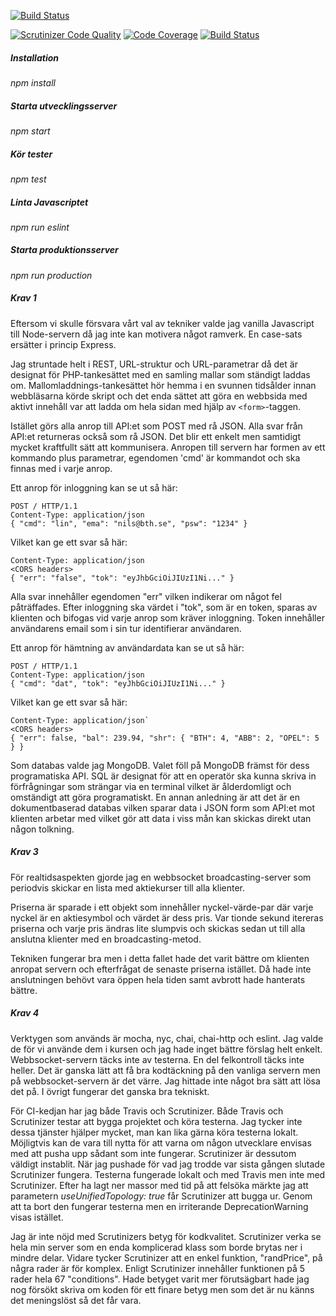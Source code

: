 [![Build Status](https://travis-ci.com/nile16/trade-api.svg?branch=master)](https://travis-ci.com/nile16/trade-api)

[![Scrutinizer Code Quality](https://scrutinizer-ci.com/g/nile16/trade-api/badges/quality-score.png?b=master)](https://scrutinizer-ci.com/g/nile16/trade-api/?branch=master)
[![Code Coverage](https://scrutinizer-ci.com/g/nile16/trade-api/badges/coverage.png?b=master)](https://scrutinizer-ci.com/g/nile16/trade-api/?branch=master)
[![Build Status](https://scrutinizer-ci.com/g/nile16/trade-api/badges/build.png?b=master)](https://scrutinizer-ci.com/g/nile16/trade-api/build-status/master)

##### Installation
*npm install*

##### Starta utvecklingsserver
*npm start*

##### Kör tester
*npm test*

##### Linta Javascriptet
*npm run eslint*

##### Starta produktionsserver
*npm run production*


##### Krav 1

Eftersom vi skulle försvara vårt val av tekniker valde jag vanilla Javascript
till Node-servern då jag inte kan motivera något ramverk.
En case-sats ersätter i princip Express.

Jag struntade helt i REST, URL-struktur och URL-parametrar då det är designat för
PHP-tankesättet med en samling mallar som ständigt laddas om.
Mallomladdnings-tankesättet hör hemma i en svunnen tidsålder innan webbläsarna
körde skript och det enda sättet att göra en webbsida med aktivt innehåll
var att ladda om hela sidan med hjälp av `<form>`-taggen.

Istället görs alla anrop till API:et som POST med rå JSON.
Alla svar från API:et returneras också som rå JSON.
Det blir ett enkelt men samtidigt mycket kraftfullt sätt att kommunisera.
Anropen till servern har formen av ett kommando plus parametrar, egendomen 'cmd'
är kommandot och ska finnas med i varje anrop.

Ett anrop för inloggning kan se ut så här:

```
POST / HTTP/1.1
Content-Type: application/json
{ "cmd": "lin", "ema": "nils@bth.se", "psw": "1234" }
```

Vilket kan ge ett svar så här:

```
Content-Type: application/json
<CORS headers>
{ "err": "false", "tok": "eyJhbGciOiJIUzI1Ni..." }
```

Alla svar innehåller egendomen "err" vilken indikerar om något fel påträffades.
Efter inloggning ska värdet i "tok", som är en token, sparas av klienten och
bifogas vid varje anrop som kräver inloggning.
Token innehåller användarens email som i sin tur identifierar användaren.

Ett anrop för hämtning av användardata kan se ut så här:

```
POST / HTTP/1.1
Content-Type: application/json
{ "cmd": "dat", "tok": "eyJhbGciOiJIUzI1Ni..." }
```

Vilket kan ge ett svar så här:

```
Content-Type: application/json`
<CORS headers>
{ "err": false, "bal": 239.94, "shr": { "BTH": 4, "ABB": 2, "OPEL": 5 } }
```

Som databas valde jag MongoDB.
Valet föll på MongoDB främst för dess programatiska API.
SQL är designat för att en operatör ska kunna skriva in förfrågningar som
strängar via en terminal vilket är ålderdomligt och omständigt att göra programatiskt.
En annan anledning är att det är en dokumentbaserad databas vilken sparar
data i JSON form som API:et mot klienten arbetar med vilket gör att data
i viss mån kan skickas direkt utan någon tolkning.



##### Krav 3

För realtidsaspekten gjorde jag en webbsocket broadcasting-server som
periodvis skickar en lista med aktiekurser till alla klienter.

Priserna är sparade i ett objekt som innehåller nyckel-värde-par där varje
nyckel är en aktiesymbol och värdet är dess pris.
Var tionde sekund itereras priserna och varje pris ändras lite slumpvis och
skickas sedan ut till alla anslutna klienter med en broadcasting-metod.

Tekniken fungerar bra men i detta fallet hade det varit bättre om klienten
anropat servern och efterfrågat de senaste priserna istället.
Då hade inte anslutningen behövt vara öppen hela tiden samt avbrott
hade hanterats bättre.

##### Krav 4

Verktygen som används är mocha, nyc, chai, chai-http och eslint.
Jag valde de för vi använde dem i kursen och jag hade inget bättre
förslag helt enkelt.
Webbsocket-servern täcks inte av testerna.
En del felkontroll täcks inte heller.
Det är ganska lätt att få bra kodtäckning på den vanliga servern men på
webbsocket-servern är det värre.
Jag hittade inte något bra sätt att lösa det på.
I övrigt fungerar det ganska bra tekniskt.

För CI-kedjan har jag både Travis och Scrutinizer.
Både Travis och Scrutinizer testar att bygga projektet och köra testerna.
Jag tycker inte dessa tjänster hjälper mycket, man kan lika gärna köra testerna
lokalt.
Möjligtvis kan de vara till nytta för att varna om någon utvecklare envisas med
att pusha upp sådant som inte fungerar.
Scrutinizer är dessutom väldigt instablit.
När jag pushade för vad jag trodde var sista gången slutade Scrutinizer fungera.
Testerna fungerade lokalt och med Travis men inte med Scrutinizer.
Efter ha lagt ner massor med tid på att felsöka märkte jag att parametern
*useUnifiedTopology: true* får Scrutinizer att bugga ur.
Genom att ta bort den fungerar testerna men en irriterande DeprecationWarning
visas istället.

Jag är inte nöjd med Scrutinizers betyg för kodkvalitet.
Scrutinizer verka se hela min server som en enda komplicerad klass som borde
brytas ner i mindre delar.
Vidare tycker Scrutinizer att en enkel funktion, "randPrice", på några rader är för komplex.
Enligt Scrutinizer innehåller funktionen på 5 rader hela 67 "conditions".
Hade betyget varit mer förutsägbart hade jag nog försökt skriva om koden för ett
finare betyg men som det är nu känns det meningslöst så det får vara.
